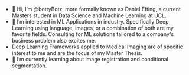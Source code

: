 - 👋 Hi, I’m @bottyBotz, more formally known as Daniel Efting, a current Masters student in Data Science and Machine Learning at UCL.
- 👀 I’m interested in ML Applications in industry. Specifically Deep Learning using language, images, or a combination of both are my favorite fields. Consulting for ML solutions tailored to a company's business problem also excites me.
- Deep Learning Frameworks applied to Medical Imaging are of specific interest to me and are the focus of my Master Thesis.
- 🌱 I’m currently learning about image registration and conditional segmentation.

<!---
bottyBotz/bottyBotz is a ✨ special ✨ repository because its `README.md` (this file) appears on your GitHub profile.
You can click the Preview link to take a look at your changes.
--->
